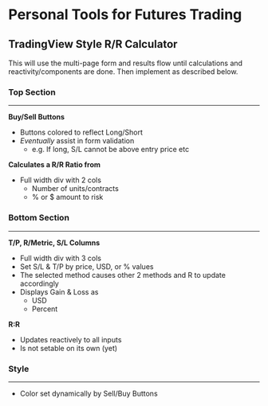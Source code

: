 # Personal Tools for Futures Trading

## TradingView Style R/R Calculator
This will use the multi-page form and results flow until calculations and reactivity/components are done.  Then implement as described below.

### Top Section
---
**Buy/Sell Buttons**
- Buttons colored to reflect Long/Short
- *Eventually* assist in form validation
   - e.g. If long, S/L cannot be above entry price etc

**Calculates a R/R Ratio from**
 - Full width div with 2 cols
   - Number of units/contracts
   - % or $ amount to risk

### Bottom Section
---
**T/P, R/Metric, S/L Columns**
 - Full width div with 3 cols
 - Set S/L & T/P by price, USD, or % values
 - The selected method causes other 2 methods and R to update accordingly
 - Displays Gain & Loss as
   - USD
   - Percent

**R:R**
   - Updates reactively to all inputs
   - Is not setable on its own (yet)

### Style
---
- Color set dynamically by Sell/Buy Buttons

